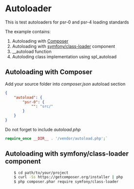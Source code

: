# Autoloader
This is test autoloaders for psr-0 and psr-4 loading standards


The example contains:

1. Autoloading with [Composer][composer]
1. Autoloading with [symfony/class-loader][sl] component 
1. __autoload function
1. Autoloding class implementation using spl_autoload


## Autoloading with Composer
Add your source folder into *composer.json* autoload section

```json
{
    "autoload": {
        "psr-0": {
            "": "src/"
        }
    }
}
```

Do not forget to include *autoload.php* 

```php
require_once __DIR__ . '/vendor/autoload.php';`
```

## Autoloading with symfony/class-loader component

```sh
    $ cd path/to/your/project
    $ curl -Ss https://getcomposer.org/installer | php
    $ php composer.phar require symfony/class-loader
```

[sl]: https://github.com/symfony/ClassLoader
[composer]: https://getcomposer.org/
